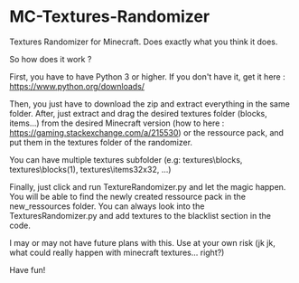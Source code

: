 # MC-Textures-Randomizer
Textures Randomizer for Minecraft. Does exactly what you think it does.

So how does it work ?

First, you have to have Python 3 or higher.
If you don't have it, get it here : https://www.python.org/downloads/

Then, you just have to download the zip and extract everything in the same folder.
After, just extract and drag the desired textures folder (blocks, items...) from the desired Minecraft version (how to here : https://gaming.stackexchange.com/a/215530) or the ressource pack, and put them in the textures folder of the randomizer.

You can have multiple textures subfolder (e.g: textures\blocks, textures\blocks(1), textures\items32x32, ...)

Finally, just click and run TextureRandomizer.py and let the magic happen.
You will be able to find the newly created ressource pack in the new_ressources folder.
You can always look into the TexturesRandomizer.py and add textures to the blacklist section in the code.

I may or may not have future plans with this. Use at your own risk (jk jk, what could really happen with minecraft textures... right?)

Have fun!
